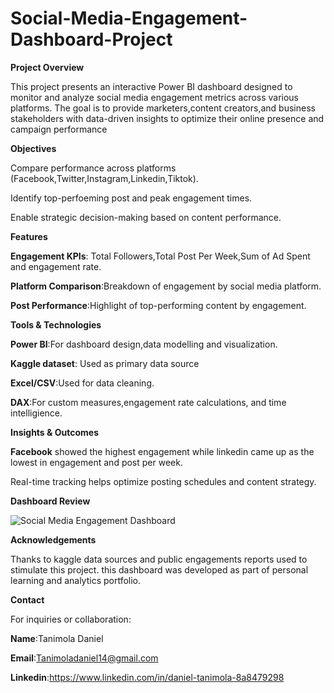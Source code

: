 # Social-Media-Engagement-Dashboard-Project
**Project Overview**

This project presents an interactive Power BI dashboard designed to monitor and analyze social media engagement metrics across various platforms. The goal is to provide marketers,content creators,and business stakeholders with data-driven insights to optimize their online presence and campaign performance

**Objectives**

Compare performance across platforms (Facebook,Twitter,Instagram,Linkedin,Tiktok).

Identify top-perfoeming post and peak engagement times.

Enable strategic decision-making based on content performance.

**Features**

**Engagement KPIs**: Total Followers,Total Post Per Week,Sum of Ad Spent and engagement rate.

**Platform Comparison**:Breakdown of engagement by social media platform.

**Post Performance**:Highlight of top-performing content by engagement.

**Tools & Technologies**

**Power BI**:For dashboard design,data modelling and visualization.

**Kaggle dataset**: Used as primary data source

**Excel/CSV**:Used for data cleaning.

**DAX**:For custom measures,engagement rate calculations, and time intelligience.

**Insights & Outcomes**

**Facebook** showed the highest engagement while linkedin came up as the lowest in engagement and post per week.

Real-time tracking helps optimize posting schedules and content strategy.

**Dashboard Review**

![Social Media Engagement Dashboard](https://github.com/user-attachments/assets/ce185e6b-6ebe-4d2b-9feb-beaf940d5510)


**Acknowledgements**

Thanks to kaggle data sources and public engagements reports used to stimulate this project. this dashboard was developed as part of personal learning and analytics portfolio.

**Contact**

For inquiries or collaboration:

**Name**:Tanimola Daniel

**Email**:Tanimoladaniel14@gmail.com

**Linkedin**:https://www.linkedin.com/in/daniel-tanimola-8a8479298

